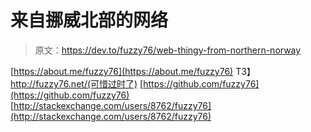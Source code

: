 # 来自挪威北部的网络

> 原文：<https://dev.to/fuzzy76/web-thingy-from-northern-norway>

[https://about.me/fuzzy76](https://about.me/fuzzy76)
T3】http://fuzzy76.net/(可惜过时了)
[https://github.com/fuzzy76](https://github.com/fuzzy76)
[http://stackexchange.com/users/8762/fuzzy76](http://stackexchange.com/users/8762/fuzzy76)